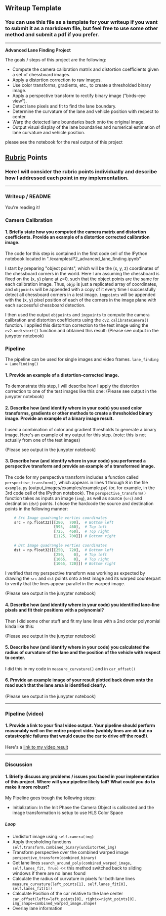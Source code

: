## Writeup Template

### You can use this file as a template for your writeup if you want to submit it as a markdown file, but feel free to use some other method and submit a pdf if you prefer.

---

**Advanced Lane Finding Project**

The goals / steps of this project are the following:

* Compute the camera calibration matrix and distortion coefficients given a set of chessboard images.
* Apply a distortion correction to raw images.
* Use color transforms, gradients, etc., to create a thresholded binary image.
* Apply a perspective transform to rectify binary image ("birds-eye view").
* Detect lane pixels and fit to find the lane boundary.
* Determine the curvature of the lane and vehicle position with respect to center.
* Warp the detected lane boundaries back onto the original image.
* Output visual display of the lane boundaries and numerical estimation of lane curvature and vehicle position.

[//]: # (Image References)

[image1]: ./examples/undistort_output.png "Undistorted"
[image2]: ./test_images/test1.jpg "Road Transformed"
[image3]: ./examples/binary_combo_example.jpg "Binary Example"
[image4]: ./examples/warped_straight_lines.jpg "Warp Example"
[image5]: ./examples/color_fit_lines.jpg "Fit Visual"
[image6]: ./examples/example_output.jpg "Output"
[video1]: ./project_video.mp4 "Video"

please see the notebook for the real output of this project

## [Rubric](https://review.udacity.com/#!/rubrics/571/view) Points

### Here I will consider the rubric points individually and describe how I addressed each point in my implementation.  

---

### Writeup / README

You're reading it!

### Camera Calibration

#### 1. Briefly state how you computed the camera matrix and distortion coefficients. Provide an example of a distortion corrected calibration image.

The code for this step is contained in the first code cell of the IPython notebook located in "./examples/P2_advanced_lane_finding.ipynb" 

I start by preparing "object points", which will be the (x, y, z) coordinates of the chessboard corners in the world. Here I am assuming the chessboard is fixed on the (x, y) plane at z=0, such that the object points are the same for each calibration image.  Thus, `objp` is just a replicated array of coordinates, and `objpoints` will be appended with a copy of it every time I successfully detect all chessboard corners in a test image.  `imgpoints` will be appended with the (x, y) pixel position of each of the corners in the image plane with each successful chessboard detection.  

I then used the output `objpoints` and `imgpoints` to compute the camera calibration and distortion coefficients using the `cv2.calibrateCamera()` function.  I applied this distortion correction to the test image using the `cv2.undistort()` function and obtained this result: (Please see output in the junypter notebook)

### Pipeline 

The pipeline can be used for single images and video frames.
`lane_finding = LaneFinding()`

#### 1. Provide an example of a distortion-corrected image.

To demonstrate this step, I will describe how I apply the distortion correction to one of the test images like this one:
(Please see output in the junypter notebook)

#### 2. Describe how (and identify where in your code) you used color transforms, gradients or other methods to create a thresholded binary image.  Provide an example of a binary image result.

I used a combination of color and gradient thresholds to generate a binary image. Here's an example of my output for this step.  (note: this is not actually from one of the test images)

(Please see output in the junypter notebook)

#### 3. Describe how (and identify where in your code) you performed a perspective transform and provide an example of a transformed image.

The code for my perspective transform includes a function called `perspective_transform()`, which appears in lines 1 through 8 in the file `example.py` (output_images/examples/example.py) (or, for example, in the 3rd code cell of the IPython notebook).  The `perspective_transform()` function takes as inputs an image (`img`), as well as source (`src`) and destination (`dst`) points.  I chose the hardcode the source and destination points in the following manner:

```python
    # Src Image quadrangle verties coordinates 
    src = np.float32([[280,  700],  # Bottom left
                      [595,  460],  # Top left
                      [725,  460],  # Top right
                      [1125, 700]]) # Bottom right
    
    # Dst Image quadrangle verties coordinates
    dst = np.float32([[250,  720],  # Bottom left
                      [250,    0],  # Top left
                      [1065,   0],  # Top right
                      [1065, 720]]) # Bottom right 
```

I verified that my perspective transform was working as expected by drawing the `src` and `dst` points onto a test image and its warped counterpart to verify that the lines appear parallel in the warped image.

(Please see output in the junypter notebook)

#### 4. Describe how (and identify where in your code) you identified lane-line pixels and fit their positions with a polynomial?

Then I did some other stuff and fit my lane lines with a 2nd order polynomial kinda like this:

(Please see output in the junypter notebook)

#### 5. Describe how (and identify where in your code) you calculated the radius of curvature of the lane and the position of the vehicle with respect to center.

I did this in my code in `measure_curvature()` and in `car_offset()`

#### 6. Provide an example image of your result plotted back down onto the road such that the lane area is identified clearly.

(Please see output in the junypter notebook)

---

### Pipeline (video)

#### 1. Provide a link to your final video output.  Your pipeline should perform reasonably well on the entire project video (wobbly lines are ok but no catastrophic failures that would cause the car to drive off the road!).

Here's a [link to my video result](./project_video_solution.mp4)

---

### Discussion

#### 1. Briefly discuss any problems / issues you faced in your implementation of this project.  Where will your pipeline likely fail?  What could you do to make it more robust?

My Pipeline goes trough the following steps:

* Initialization: In the Init Phase the Camera Object is calibrated and the image transformation is setup to use HLS Color Space

##### Loop
* Undistort image using `self.camera(img)`
* Apply thresholding functions `self.transform.combined_binary(undistorted_img)`
* Transform perspective over the combined warped image `perspective_transform(combined_binary)`
* Get lane lines `search_around_poly(combined_warped_image, self.lanes_fit, True)` << this method switched back to sliding windows if there are no lanes found 
* Calculate the radius of curvature in pixels for both lane lines `measure_curvature(left_points[1], self.lanes_fit[0], self.lanes_fit[1])`
* Calculate Position of the car relative to the lane center `car_offset(leftx=left_points[0], rightx=right_points[0], img_shape=combined_warped_image.shape)`
* Overlay lane information       